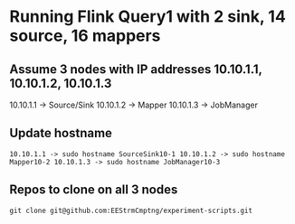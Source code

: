 # Running Flink Query1 with 2 sink, 14 source, 16 mappers

## Assume 3 nodes with IP addresses 10.10.1.1, 10.10.1.2, 10.10.1.3
10.10.1.1 -> Source/Sink
10.10.1.2 -> Mapper
10.10.1.3 -> JobManager

## Update hostname
`
10.10.1.1 -> sudo hostname SourceSink10-1
10.10.1.2 -> sudo hostname Mapper10-2
10.10.1.3 -> sudo hostname JobManager10-3
`

## Repos to clone on all 3 nodes
`
git clone git@github.com:EEStrmCmptng/experiment-scripts.git
`
